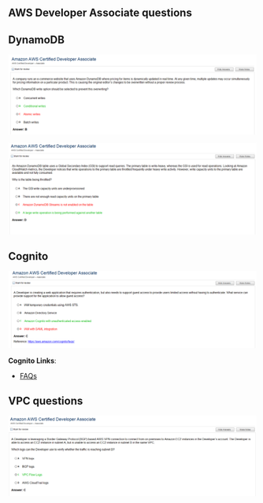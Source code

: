 
## AWS Developer Associate questions

## DynamoDB

![](images/dynamodb2.PNG)

![](images/dynamodb3.png)

## Cognito
![](images/Cognito1.PNG)

**Cognito Links**:
* [FAQs](https://aws.amazon.com/cognito/faqs/)

## VPC questions

![](images/vpc1.png)


```python

```
